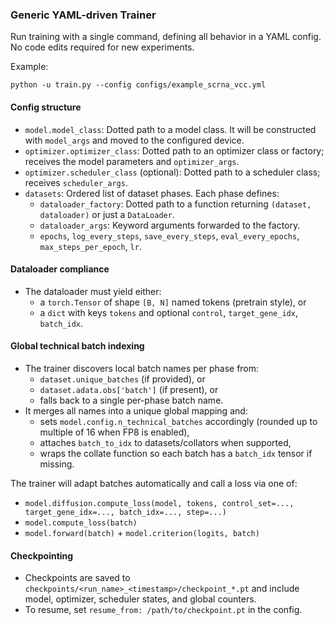 ### Generic YAML-driven Trainer

Run training with a single command, defining all behavior in a YAML config. No code edits required for new experiments.

Example:

```
python -u train.py --config configs/example_scrna_vcc.yml
```

#### Config structure
- `model.model_class`: Dotted path to a model class. It will be constructed with `model_args` and moved to the configured device.
- `optimizer.optimizer_class`: Dotted path to an optimizer class or factory; receives the model parameters and `optimizer_args`.
- `optimizer.scheduler_class` (optional): Dotted path to a scheduler class; receives `scheduler_args`.
- `datasets`: Ordered list of dataset phases. Each phase defines:
  - `dataloader_factory`: Dotted path to a function returning `(dataset, dataloader)` or just a `DataLoader`.
  - `dataloader_args`: Keyword arguments forwarded to the factory.
  - `epochs`, `log_every_steps`, `save_every_steps`, `eval_every_epochs`, `max_steps_per_epoch`, `lr`.

#### Dataloader compliance
- The dataloader must yield either:
  - a `torch.Tensor` of shape `[B, N]` named tokens (pretrain style), or
  - a `dict` with keys `tokens` and optional `control`, `target_gene_idx`, `batch_idx`.

#### Global technical batch indexing
- The trainer discovers local batch names per phase from:
  - `dataset.unique_batches` (if provided), or
  - `dataset.adata.obs['batch']` (if present), or
  - falls back to a single per-phase batch name.
- It merges all names into a unique global mapping and:
  - sets `model.config.n_technical_batches` accordingly (rounded up to multiple of 16 when FP8 is enabled),
  - attaches `batch_to_idx` to datasets/collators when supported,
  - wraps the collate function so each batch has a `batch_idx` tensor if missing.

The trainer will adapt batches automatically and call a loss via one of:
- `model.diffusion.compute_loss(model, tokens, control_set=..., target_gene_idx=..., batch_idx=..., step=...)`
- `model.compute_loss(batch)`
- `model.forward(batch)` + `model.criterion(logits, batch)`

#### Checkpointing
- Checkpoints are saved to `checkpoints/<run_name>_<timestamp>/checkpoint_*.pt` and include model, optimizer, scheduler states, and global counters.
- To resume, set `resume_from: /path/to/checkpoint.pt` in the config.